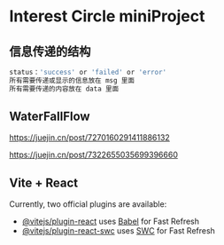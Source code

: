 # Interest Circle miniProject

## 信息传递的结构

```js
status：'success' or 'failed' or 'error'
所有需要传递或显示的信息放在 msg 里面
所有需要传递的内容放在 data 里面
```

## WaterFallFlow 

https://juejin.cn/post/7270160291411886132

https://juejin.cn/post/7322655035699396660


## Vite + React

Currently, two official plugins are available:

- [@vitejs/plugin-react](https://github.com/vitejs/vite-plugin-react/blob/main/packages/plugin-react/README.md) uses [Babel](https://babeljs.io/) for Fast Refresh
- [@vitejs/plugin-react-swc](https://github.com/vitejs/vite-plugin-react-swc) uses [SWC](https://swc.rs/) for Fast Refresh
